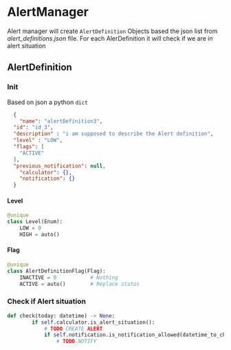 # AlertManager

Alert manager will create ```AlertDefinition``` Objects based the json list from *alert_definitions.json* file.
For each AlerDefinition it will check if we are in alert situation

## AlertDefinition

### Init
Based on json a python ```dict```
```json
  {
    "name": "alertDefinition3",
  "id": "id_3",
  "description" : "i am supposed to describe the Alert definition",
  "level" : "LOW",
  "flags": [
    "ACTIVE"
  ],
  "previous_notification": null,
    "calculator": {},
    "notification": {}
  }
```

#### Level
```python
@unique
class Level(Enum):
    LOW = 0
    HIGH = auto()
```

#### Flag
```python
@unique
class AlertDefinitionFlag(Flag):
    INACTIVE = 0           # Nothing
    ACTIVE = auto()        # Replace status
```

### Check if Alert situation
```python
def check(today: datetime) -> None:
        if self.calculator.is_alert_situation():
            # TODO CREATE ALERT
            if self.notification.is_notification_allowed(datetime_to_check=today):
                # TODO NOTIFY
```

